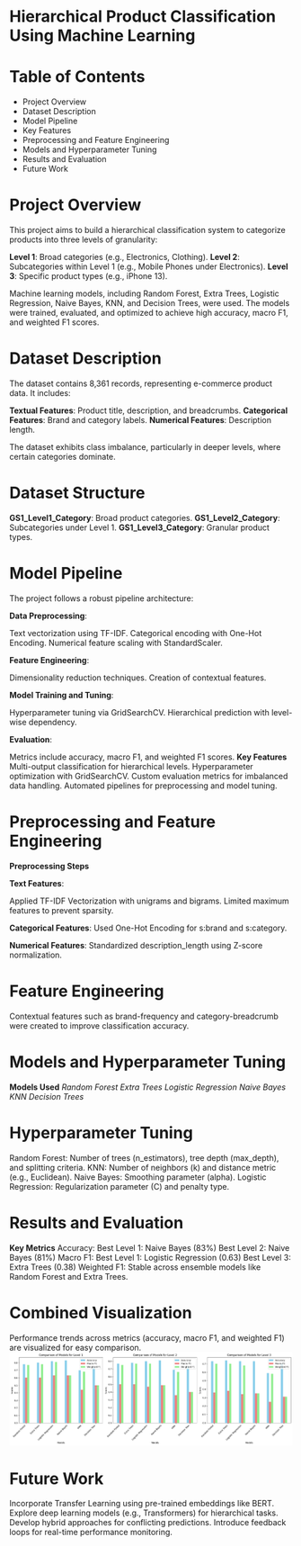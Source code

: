 # Hierarchical Product Classification Using Machine Learning

# Table of Contents

- Project Overview
- Dataset Description
- Model Pipeline
- Key Features
- Preprocessing and Feature Engineering
- Models and Hyperparameter Tuning
- Results and Evaluation
- Future Work


# Project Overview
This project aims to build a hierarchical classification system to categorize products into three levels of granularity:

**Level 1**: Broad categories (e.g., Electronics, Clothing).
**Level 2**: Subcategories within Level 1 (e.g., Mobile Phones under Electronics).
**Level 3**: Specific product types (e.g., iPhone 13).

Machine learning models, including Random Forest, Extra Trees, Logistic Regression, Naive Bayes, KNN, and Decision Trees, were used. The models were trained, evaluated, and optimized to achieve high accuracy, macro F1, and weighted F1 scores.

# Dataset Description
The dataset contains 8,361 records, representing e-commerce product data. It includes:

**Textual Features**: Product title, description, and breadcrumbs.
**Categorical Features**: Brand and category labels.
**Numerical Features**: Description length.

The dataset exhibits class imbalance, particularly in deeper levels, where certain categories dominate.

# Dataset Structure

**GS1_Level1_Category**: Broad product categories.
**GS1_Level2_Category**: Subcategories under Level 1.
**GS1_Level3_Category**: Granular product types.

# Model Pipeline
The project follows a robust pipeline architecture:

**Data Preprocessing**:

Text vectorization using TF-IDF.
Categorical encoding with One-Hot Encoding.
Numerical feature scaling with StandardScaler.

**Feature Engineering**:

Dimensionality reduction techniques.
Creation of contextual features.

**Model Training and Tuning**:

Hyperparameter tuning via GridSearchCV.
Hierarchical prediction with level-wise dependency.

**Evaluation**:

Metrics include accuracy, macro F1, and weighted F1 scores.
**Key Features**
Multi-output classification for hierarchical levels.
Hyperparameter optimization with GridSearchCV.
Custom evaluation metrics for imbalanced data handling.
Automated pipelines for preprocessing and model tuning.

# Preprocessing and Feature Engineering

**Preprocessing Steps**

**Text Features**:

Applied TF-IDF Vectorization with unigrams and bigrams.
Limited maximum features to prevent sparsity.

**Categorical Features**:
Used One-Hot Encoding for s:brand and s:category.

**Numerical Features**:
Standardized description_length using Z-score normalization.

# Feature Engineering
Contextual features such as brand-frequency and category-breadcrumb were created to improve classification accuracy.

# Models and Hyperparameter Tuning

**Models Used**
*Random Forest*
*Extra Trees*
*Logistic Regression*
*Naive Bayes*
*KNN*
*Decision Trees*

# Hyperparameter Tuning

Random Forest: Number of trees (n_estimators), tree depth (max_depth), and splitting criteria.
KNN: Number of neighbors (k) and distance metric (e.g., Euclidean).
Naive Bayes: Smoothing parameter (alpha).
Logistic Regression: Regularization parameter (C) and penalty type.

# Results and Evaluation
**Key Metrics**
Accuracy:
Best Level 1: Naive Bayes (83%)
Best Level 2: Naive Bayes (81%)
Macro F1:
Best Level 1: Logistic Regression (0.63)
Best Level 3: Extra Trees (0.38)
Weighted F1:
Stable across ensemble models like Random Forest and Extra Trees.

# Combined Visualization
Performance trends across metrics (accuracy, macro F1, and weighted F1) are visualized for easy comparison.
![alt txt](combined.png)



# Future Work
Incorporate Transfer Learning using pre-trained embeddings like BERT.
Explore deep learning models (e.g., Transformers) for hierarchical tasks.
Develop hybrid approaches for conflicting predictions.
Introduce feedback loops for real-time performance monitoring.
